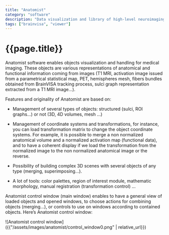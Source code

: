 ```yaml
---
title: "Anatomist"
category: "software"
description: "Data visualization and library of high-level neuroimaging graphical components."
tags: ["brainvisa", "viewer"]
---
```

# {{page.title}}

Anatomist software enables objects visualization and handling for medical imaging. These objects are various representations of anatomical and functional information coming from images (T1 MRI, activation image issued from a parametrical statistical map, PET, hemispheres mesh, fibers bundles obtained from BrainVISA tracking process, sulci graph representation extracted from a T1 MRI image…).

Features and originality of Anatomist are based on:

- Management of several types of objects: structured (sulci, ROI graphs…) or not (3D, 4D volumes, mesh …)

- Management of coordinate systems and transformations, for instance, you can load transformation matrix to change the object coordinate systems. For example, it is possible to merge a non normalized anatomical volume and a normalized activation map (functional data), and to have a coherent display if we load the transformation from the normalized image to the non normalized anatomical image or the reverse.

- Possibility of building complex 3D scenes with several objects of any type (merging, superimposing…).

- A lot of tools: color palettes, region of interest module, mathematic morphology, manual registration (transformation control) …

Anatomist control window (main window) enables to have a general view of loaded objects and opened windows, to choose actions for combining objects (merging…), or controls to use on windows according to contained objects. Here’s Anatomist control window:

![Anatomist control window]({{"/assets/images/anatomist/control_window0.png" |  relative_url}})